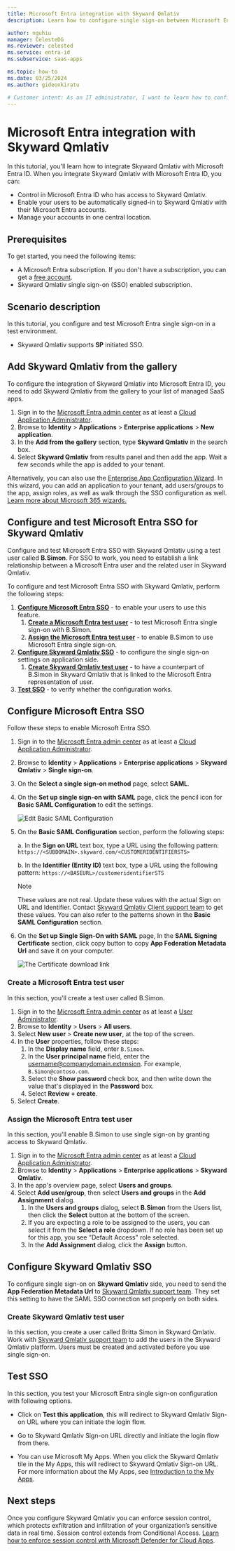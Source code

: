 ```yaml
---
title: Microsoft Entra integration with Skyward Qmlativ
description: Learn how to configure single sign-on between Microsoft Entra ID and Skyward Qmlativ.

author: nguhiu
manager: CelesteDG
ms.reviewer: celested
ms.service: entra-id
ms.subservice: saas-apps

ms.topic: how-to
ms.date: 03/25/2024
ms.author: gideonkiratu

# Customer intent: As an IT administrator, I want to learn how to configure single sign-on between Microsoft Entra ID and Skyward Qmlativ so that I can control who has access to Skyward Qmlativ, enable automatic sign-in with Microsoft Entra accounts, and manage my accounts in one central location.
---
```

# Microsoft Entra integration with Skyward Qmlativ

In this tutorial, you'll learn how to integrate Skyward Qmlativ with Microsoft Entra ID. When you integrate Skyward Qmlativ with Microsoft Entra ID, you can:

* Control in Microsoft Entra ID who has access to Skyward Qmlativ.
* Enable your users to be automatically signed-in to Skyward Qmlativ with their Microsoft Entra accounts.
* Manage your accounts in one central location.

## Prerequisites

To get started, you need the following items:

* A Microsoft Entra subscription. If you don't have a subscription, you can get a [free account](https://azure.microsoft.com/free/).
* Skyward Qmlativ single sign-on (SSO) enabled subscription.

## Scenario description

In this tutorial, you configure and test Microsoft Entra single sign-on in a test environment.

* Skyward Qmlativ supports **SP** initiated SSO.

## Add Skyward Qmlativ from the gallery

To configure the integration of Skyward Qmlativ into Microsoft Entra ID, you need to add Skyward Qmlativ from the gallery to your list of managed SaaS apps.

1. Sign in to the [Microsoft Entra admin center](https://entra.microsoft.com) as at least a [Cloud Application Administrator](~/identity/role-based-access-control/permissions-reference.md#cloud-application-administrator).
1. Browse to **Identity** > **Applications** > **Enterprise applications** > **New application**.
1. In the **Add from the gallery** section, type **Skyward Qmlativ** in the search box.
1. Select **Skyward Qmlativ** from results panel and then add the app. Wait a few seconds while the app is added to your tenant.

 Alternatively, you can also use the [Enterprise App Configuration Wizard](https://portal.office.com/AdminPortal/home?Q=Docs#/azureadappintegration). In this wizard, you can add an application to your tenant, add users/groups to the app, assign roles, as well as walk through the SSO configuration as well. [Learn more about Microsoft 365 wizards.](/microsoft-365/admin/misc/azure-ad-setup-guides)

<a name='configure-and-test-azure-ad-sso-for-skyward-qmlativ'></a>

## Configure and test Microsoft Entra SSO for Skyward Qmlativ

Configure and test Microsoft Entra SSO with Skyward Qmlativ using a test user called **B.Simon**. For SSO to work, you need to establish a link relationship between a Microsoft Entra user and the related user in Skyward Qmlativ.

To configure and test Microsoft Entra SSO with Skyward Qmlativ, perform the following steps:

1. **[Configure Microsoft Entra SSO](#configure-azure-ad-sso)** - to enable your users to use this feature.
    1. **[Create a Microsoft Entra test user](#create-an-azure-ad-test-user)** - to test Microsoft Entra single sign-on with B.Simon.
    1. **[Assign the Microsoft Entra test user](#assign-the-azure-ad-test-user)** - to enable B.Simon to use Microsoft Entra single sign-on.
1. **[Configure Skyward Qmlativ SSO](#configure-skyward-qmlativ-sso)** - to configure the single sign-on settings on application side.
    1. **[Create Skyward Qmlativ test user](#create-skyward-qmlativ-test-user)** - to have a counterpart of B.Simon in Skyward Qmlativ that is linked to the Microsoft Entra representation of user.
1. **[Test SSO](#test-sso)** - to verify whether the configuration works.

<a name='configure-azure-ad-sso'></a>

## Configure Microsoft Entra SSO

Follow these steps to enable Microsoft Entra SSO.

1. Sign in to the [Microsoft Entra admin center](https://entra.microsoft.com) as at least a [Cloud Application Administrator](~/identity/role-based-access-control/permissions-reference.md#cloud-application-administrator).
1. Browse to **Identity** > **Applications** > **Enterprise applications** > **Skyward Qmlativ** > **Single sign-on**.
1. On the **Select a single sign-on method** page, select **SAML**.
1. On the **Set up single sign-on with SAML** page, click the pencil icon for **Basic SAML Configuration** to edit the settings.

   ![Edit Basic SAML Configuration](common/edit-urls.png)

1. On the **Basic SAML Configuration** section, perform the following steps:

	a. In the **Sign on URL** text box, type a URL using the following pattern:
    `https://<SUBDOMAIN>.skyward.com/<CUSTOMERIDENTIFIERSTS>`

    b. In the **Identifier (Entity ID)** text box, type a URL using the following pattern:
    `https://<BASEURL>/customeridentifierSTS`

	> [!NOTE]
	> These values are not real. Update these values with the actual Sign on URL and Identifier. Contact [Skyward Qmlativ Client support team](mailto:steveb@skyward.com) to get these values. You can also refer to the patterns shown in the **Basic SAML Configuration** section.

1. On the **Set up Single Sign-On with SAML** page, In the **SAML Signing Certificate** section, click copy button to copy **App Federation Metadata Url** and save it on your computer.

	![The Certificate download link](common/copy-metadataurl.png)

<a name='create-an-azure-ad-test-user'></a>

### Create a Microsoft Entra test user 

In this section, you'll create a test user called B.Simon.

1. Sign in to the [Microsoft Entra admin center](https://entra.microsoft.com) as at least a [User Administrator](~/identity/role-based-access-control/permissions-reference.md#user-administrator).
1. Browse to **Identity** > **Users** > **All users**.
1. Select **New user** > **Create new user**, at the top of the screen.
1. In the **User** properties, follow these steps:
   1. In the **Display name** field, enter `B.Simon`.  
   1. In the **User principal name** field, enter the username@companydomain.extension. For example, `B.Simon@contoso.com`.
   1. Select the **Show password** check box, and then write down the value that's displayed in the **Password** box.
   1. Select **Review + create**.
1. Select **Create**.

<a name='assign-the-azure-ad-test-user'></a>

### Assign the Microsoft Entra test user

In this section, you'll enable B.Simon to use single sign-on by granting access to Skyward Qmlativ.

1. Sign in to the [Microsoft Entra admin center](https://entra.microsoft.com) as at least a [Cloud Application Administrator](~/identity/role-based-access-control/permissions-reference.md#cloud-application-administrator).
1. Browse to **Identity** > **Applications** > **Enterprise applications** > **Skyward Qmlativ**.
1. In the app's overview page, select **Users and groups**.
1. Select **Add user/group**, then select **Users and groups** in the **Add Assignment** dialog.
   1. In the **Users and groups** dialog, select **B.Simon** from the Users list, then click the **Select** button at the bottom of the screen.
   1. If you are expecting a role to be assigned to the users, you can select it from the **Select a role** dropdown. If no role has been set up for this app, you see "Default Access" role selected.
   1. In the **Add Assignment** dialog, click the **Assign** button.

## Configure Skyward Qmlativ SSO

To configure single sign-on on **Skyward Qmlativ** side, you need to send the **App Federation Metadata Url** to [Skyward Qmlativ support team](mailto:steveb@skyward.com). They set this setting to have the SAML SSO connection set properly on both sides.

### Create Skyward Qmlativ test user

In this section, you create a user called Britta Simon in Skyward Qmlativ. Work with [Skyward Qmlativ support team](mailto:steveb@skyward.com) to add the users in the Skyward Qmlativ platform. Users must be created and activated before you use single sign-on.

## Test SSO 

In this section, you test your Microsoft Entra single sign-on configuration with following options. 

* Click on **Test this application**, this will redirect to Skyward Qmlativ Sign-on URL where you can initiate the login flow. 

* Go to Skyward Qmlativ Sign-on URL directly and initiate the login flow from there.

* You can use Microsoft My Apps. When you click the Skyward Qmlativ tile in the My Apps, this will redirect to Skyward Qmlativ Sign-on URL. For more information about the My Apps, see [Introduction to the My Apps](https://support.microsoft.com/account-billing/sign-in-and-start-apps-from-the-my-apps-portal-2f3b1bae-0e5a-4a86-a33e-876fbd2a4510).

## Next steps

Once you configure Skyward Qmlativ you can enforce session control, which protects exfiltration and infiltration of your organization’s sensitive data in real time. Session control extends from Conditional Access. [Learn how to enforce session control with Microsoft Defender for Cloud Apps](/cloud-app-security/proxy-deployment-aad).
